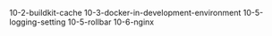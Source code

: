 10-2-buildkit-cache
10-3-docker-in-development-environment
10-5-logging-setting
10-5-rollbar
10-6-nginx
